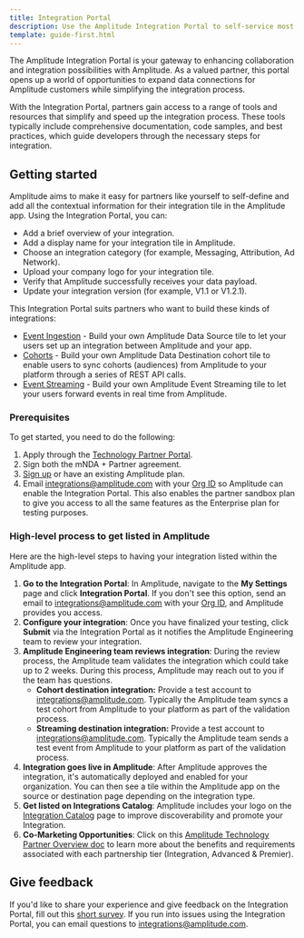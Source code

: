```yaml
---
title: Integration Portal
description: Use the Amplitude Integration Portal to self-service most aspects of integrating your product with Amplitude. 
template: guide-first.html
---
```


The Amplitude Integration Portal is your gateway to enhancing collaboration and integration possibilities with Amplitude. As a valued partner, this portal opens up a world of opportunities to expand data connections for Amplitude customers while simplifying the integration process. 

With the Integration Portal, partners gain access to a range of tools and resources that simplify and speed up the integration process. These tools typically include comprehensive documentation, code samples, and best practices, which guide developers through the necessary steps for integration.

## Getting started 

Amplitude aims to make it easy for partners like yourself to self-define and add all the contextual information for their integration tile in the Amplitude app. Using the Integration Portal, you can:

- Add a brief overview of your integration.
- Add a display name for your integration tile in Amplitude.
- Choose an integration category (for example, Messaging, Attribution, Ad Network).
- Upload your company logo for your integration tile.
- Verify that Amplitude successfully receives your data payload.
- Update your integration version (for example, V1.1 or V1.2.1).

This Integration Portal suits partners who want to build these kinds of integrations:

- [Event Ingestion](../event-ingestion-integration-guide) - Build your own Amplitude Data Source tile to let your users set up an integration between Amplitude and your app.
- [Cohorts](../cohort-integration-guide) - Build your own Amplitude Data Destination cohort tile to enable users to sync cohorts (audiences) from Amplitude to your platform through a series of REST API calls.
- [Event Streaming](../event-streaming-integration-guide) - Build your own Amplitude Event Streaming tile to let your users forward events in real time from Amplitude. 

### Prerequisites 

To get started, you need to do the following:

1. Apply through the [Technology Partner Portal](https://info.amplitude.com/technology-partners).
2. Sign both the mNDA + Partner agreement.
3. [Sign up](https://amplitude.com/get-started) or have an existing Amplitude plan.
4. Email integrations@amplitude.com with your [Org ID](https://help.amplitude.com/hc/en-us/articles/235649848-The-Settings-page) so Amplitude can enable the Integration Portal. This also enables the partner sandbox plan to give you access to all the same features as the Enterprise plan for testing purposes.

### High-level process to get listed in Amplitude

Here are the high-level steps to having your integration listed within the Amplitude app. 

1. **Go to the Integration Portal**: In Amplitude, navigate to the **My Settings** page and click **Integration Portal**. If you don't see this option, send an email to integrations@amplitude.com with your [Org ID](https://help.amplitude.com/hc/en-us/articles/235649848-The-Settings-page), and Amplitude provides you access.
2. **Configure your integration**: Once you have finalized your testing, click **Submit** via the Integration Portal as it notifies the Amplitude Engineering team to review your integration.
3. **Amplitude Engineering team reviews integration**: During the review process, the Amplitude team validates the integration which could take up to 2 weeks. During this process, Amplitude may reach out to you if the team has questions.
    - **Cohort destination integration:** Provide a test account to integrations@amplitude.com. Typically the Amplitude team syncs a test cohort from Amplitude to your platform as part of the validation process.
    - **Streaming destination integration:** Provide a test account to integrations@amplitude.com. Typically the Amplitude team sends a test event from Amplitude to your platform as part of the validation process.
4. **Integration goes live in Amplitude**: After Amplitude approves the integration, it's automatically deployed and enabled for your organization. You can then see a tile within the Amplitude app on the source or destination page depending on the integration type.
5. **Get listed on Integrations Catalog**: Amplitude includes your logo on the [Integration Catalog](https://amplitude.com/integrations) page to improve discoverability and promote your Integration. 
6. **Co-Marketing Opportunities**: Click on this [Amplitude Technology Partner Overview doc](https://info.amplitude.com/rs/138-CDN-550/images/Amplitude_Tech_Partner_Overview.pdf) to learn more about the benefits and requirements associated with each partnership tier (Integration, Advanced & Premier). 

## Give feedback

If you'd like to share your experience and give feedback on the Integration Portal, fill out this [short survey](https://docs.google.com/forms/d/e/1FAIpQLScdj-pbOK5EbItwBNgF7KF9pBjeJZNzXNkqZ1ARJLm-Z3q1_Q/viewform?usp=sf_link). If you run into issues using the Integration Portal, you can email questions to <integrations@amplitude.com>.

<!-- vale on-->
